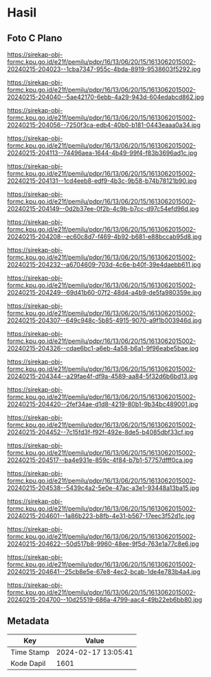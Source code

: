 # Hasil

## Foto C Plano

https://sirekap-obj-formc.kpu.go.id/e21f/pemilu/pdpr/16/13/06/20/15/1613062015002-20240215-204023--1cba7347-955c-4bda-8919-9538603f5292.jpg

https://sirekap-obj-formc.kpu.go.id/e21f/pemilu/pdpr/16/13/06/20/15/1613062015002-20240215-204040--5ae42170-6ebb-4a29-943d-604edabcd862.jpg

https://sirekap-obj-formc.kpu.go.id/e21f/pemilu/pdpr/16/13/06/20/15/1613062015002-20240215-204056--7250f3ca-edb4-40b0-b181-0443eaaa0a34.jpg

https://sirekap-obj-formc.kpu.go.id/e21f/pemilu/pdpr/16/13/06/20/15/1613062015002-20240215-204113--74496aea-1644-4b49-99f4-f83b3696ad1c.jpg

https://sirekap-obj-formc.kpu.go.id/e21f/pemilu/pdpr/16/13/06/20/15/1613062015002-20240215-204131--1cd4eeb8-edf9-4b3c-9b58-b74b78121b90.jpg

https://sirekap-obj-formc.kpu.go.id/e21f/pemilu/pdpr/16/13/06/20/15/1613062015002-20240215-204149--0d2b37ee-0f2b-4c9b-b7cc-d97c54efd96d.jpg

https://sirekap-obj-formc.kpu.go.id/e21f/pemilu/pdpr/16/13/06/20/15/1613062015002-20240215-204208--ec60c8d7-f469-4b92-b681-e88bccab95d8.jpg

https://sirekap-obj-formc.kpu.go.id/e21f/pemilu/pdpr/16/13/06/20/15/1613062015002-20240215-204232--a6704609-703d-4c6e-b40f-39e4daebb611.jpg

https://sirekap-obj-formc.kpu.go.id/e21f/pemilu/pdpr/16/13/06/20/15/1613062015002-20240215-204249--69d41b60-07f2-48d4-a4b9-de5fa980359e.jpg

https://sirekap-obj-formc.kpu.go.id/e21f/pemilu/pdpr/16/13/06/20/15/1613062015002-20240215-204307--649c948c-5b85-4915-9070-a9f1b003946d.jpg

https://sirekap-obj-formc.kpu.go.id/e21f/pemilu/pdpr/16/13/06/20/15/1613062015002-20240215-204326--cdae6bc1-a6eb-4a58-b6a1-9f96eabe5bae.jpg

https://sirekap-obj-formc.kpu.go.id/e21f/pemilu/pdpr/16/13/06/20/15/1613062015002-20240215-204344--a29fae4f-df9a-4589-aa84-5f32d6b6bd13.jpg

https://sirekap-obj-formc.kpu.go.id/e21f/pemilu/pdpr/16/13/06/20/15/1613062015002-20240215-204420--2fef34ae-d1d8-4219-80b1-9b34bc489001.jpg

https://sirekap-obj-formc.kpu.go.id/e21f/pemilu/pdpr/16/13/06/20/15/1613062015002-20240215-204452--7c15fd3f-f92f-492e-8de5-b4085dbf33cf.jpg

https://sirekap-obj-formc.kpu.go.id/e21f/pemilu/pdpr/16/13/06/20/15/1613062015002-20240215-204517--ba4e931e-859c-4f84-b7b1-57757dfff0ca.jpg

https://sirekap-obj-formc.kpu.go.id/e21f/pemilu/pdpr/16/13/06/20/15/1613062015002-20240215-204538--5439c4a2-5e0e-47ac-a3e1-93448a13ba15.jpg

https://sirekap-obj-formc.kpu.go.id/e21f/pemilu/pdpr/16/13/06/20/15/1613062015002-20240215-204601--1a86b223-b8fb-4e31-b567-17eec3f52d1c.jpg

https://sirekap-obj-formc.kpu.go.id/e21f/pemilu/pdpr/16/13/06/20/15/1613062015002-20240215-204622--50d517b8-9960-48ee-9f5d-763e1a77c8e6.jpg

https://sirekap-obj-formc.kpu.go.id/e21f/pemilu/pdpr/16/13/06/20/15/1613062015002-20240215-204641--25cb8e5e-67e8-4ec2-bcab-1de4e783b4a4.jpg

https://sirekap-obj-formc.kpu.go.id/e21f/pemilu/pdpr/16/13/06/20/15/1613062015002-20240215-204700--10d25519-686a-4799-aac4-49b22eb6bb80.jpg


## Metadata

| Key        | Value               |
| ---------- | ------------------- |
| Time Stamp | 2024-02-17 13:05:41 |
| Kode Dapil | 1601                |



